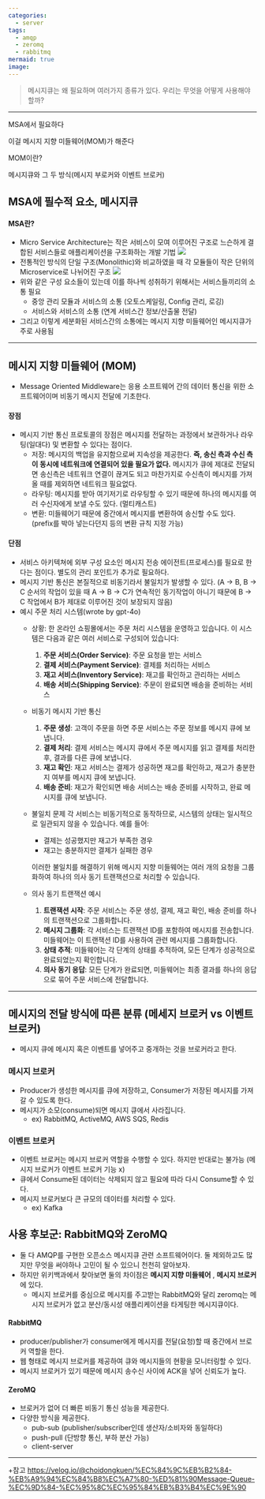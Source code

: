 ```yaml
---
categories:
  - server
tags:
  - amqp
  - zeromq
  - rabbitmq
mermaid: true
image:
---
```

> 메시지큐는 왜 필요하며 여러가지 종류가 있다. 우리는 무엇을 어떻게 사용해야할까?
---

MSA에서 필요하다

이걸 메시지 지향 미들웨어(MOM)가 해준다

MOM이란?

메시지큐와 그 두 방식(메시지 부로커와 이벤트 브로커)

## MSA에 필수적 요소, 메시지큐
#### MSA란?
- Micro Service Architecture는 작은 서비스이 모여 이루어진 구조로 느슨하게 결합된 서비스들로 애플리케이션을 구조화하는 개발 기법
![](https://i.imgur.com/fsdXILD.png)
- 전통적인 방식의 단일 구조(Monolithic)와 비교하였을 때 각 모듈들이 작은 단위의 Microservice로 나뉘어진 구조
![](https://i.imgur.com/1cQf9wl.png)
- 위와 같은 구성 요소들이 있는데 이를 하나씩 성취하기 위해서는 서비스들끼리의 소통 필요
	- 중앙 관리 모듈과 서비스의 소통 (오토스케일링, Config 관리, 로깅)
	- 서비스와 서비스의 소통 (연계 서비스간 정보/산출물 전달)
- 그리고 이렇게 세분화된 서비스간의 소통에는 메시지 지향 미들웨어인 메시지큐가 주로 사용됨

---

## 메시지 지향 미들웨어 (MOM)
- Message Oriented Middleware는 응용 소프트웨어 간의 데이터 통신을 위한 소프트웨어이며 비동기 메시지 전달에 기초한다.
#### 장점
- 메시지 기반 통신 프로토콜의 장점은 메시지를 전달하는 과정에서 보관하거나 라우팅(일대다) 및 변환할 수 있다는 점이다.
	- 저장: 메시지의 백업을 유지함으로써 지속성을 제공한다. **즉, 송신 측과 수신 측이 동시에 네트워크에 연결되어 있을 필요가 없다.** 메시지가 큐에 제대로 전달되면 송신측은 네트워크 연결이 끊겨도 되고 마찬가지로 수신측이 메시지를 가져올 때를 제외하면 네트워크 필요없다.
	- 라우팅: 메시지를 받아 여기저기로 라우팅할 수 있기 때문에 하나의 메시지를 여러 수신자에게 보낼 수도 있다. (멀티캐스트)
	- 변환: 미들웨어기 때문에 중간에서 메시지를 변환하여 송신할 수도 있다. (prefix를 박아 넣는다던지 등의 변환 규칙 지정 가능)
#### 단점
- 서비스 아키텍쳐에 외부 구성 요소인 메시지 전송 에이전트(프로세스)를 필요로 한다는 점이다. 별도의 관리 포인트가 추가로 필요하다.
- 메시지 기반 통신은 본질적으로 비동기라서 불일치가 발생할 수 있다. (A -> B, B -> C 순서의 작업이 있을 때 A -> B -> C가 연속적인 동기작업이 아니기 때문에 B -> C 작업에서 B가 제대로 이루어진 것이 보장되지 않음)
- 예시 주문 처리 시스템(wrote by gpt-4o)
	- 상황: 한 온라인 쇼핑몰에서는 주문 처리 시스템을 운영하고 있습니다. 이 시스템은 다음과 같은 여러 서비스로 구성되어 있습니다:
		1. **주문 서비스(Order Service)**: 주문 요청을 받는 서비스
		2. **결제 서비스(Payment Service)**: 결제를 처리하는 서비스
		3. **재고 서비스(Inventory Service)**: 재고를 확인하고 관리하는 서비스
		4. **배송 서비스(Shipping Service)**: 주문이 완료되면 배송을 준비하는 서비스
	- 비동기 메시지 기반 통신
		1. **주문 생성**: 고객이 주문을 하면 주문 서비스는 주문 정보를 메시지 큐에 보냅니다.
		2. **결제 처리**: 결제 서비스는 메시지 큐에서 주문 메시지를 읽고 결제를 처리한 후, 결과를 다른 큐에 보냅니다.
		3. **재고 확인**: 재고 서비스는 결제가 성공하면 재고를 확인하고, 재고가 충분한지 여부를 메시지 큐에 보냅니다.
		4. **배송 준비**: 재고가 확인되면 배송 서비스는 배송 준비를 시작하고, 완료 메시지를 큐에 보냅니다.
	- 불일치 문제
		각 서비스는 비동기적으로 동작하므로, 시스템의 상태는 일시적으로 일관되지 않을 수 있습니다. 예를 들어:
		- 결제는 성공했지만 재고가 부족한 경우
		- 재고는 충분하지만 결제가 실패한 경우
		
		이러한 불일치를 해결하기 위해 메시지 지향 미들웨어는 여러 개의 요청을 그룹화하여 하나의 의사 동기 트랜잭션으로 처리할 수 있습니다.
	- 의사 동기 트랜잭션 예시
		1. **트랜잭션 시작**: 주문 서비스는 주문 생성, 결제, 재고 확인, 배송 준비를 하나의 트랜잭션으로 그룹화합니다.
		2. **메시지 그룹화**: 각 서비스는 트랜잭션 ID를 포함하여 메시지를 전송합니다. 미들웨어는 이 트랜잭션 ID를 사용하여 관련 메시지를 그룹화합니다.
		3. **상태 추적**: 미들웨어는 각 단계의 상태를 추적하여, 모든 단계가 성공적으로 완료되었는지 확인합니다.
		4. **의사 동기 응답**: 모든 단계가 완료되면, 미들웨어는 최종 결과를 하나의 응답으로 묶어 주문 서비스에 전달합니다.
		
---

## 메시지의 전달 방식에 따른 분류 (메세지 브로커 vs 이벤트 브로커)
- 메시지 큐에 메시지 혹은 이벤트를 넣어주고 중개하는 것을 브로커라고 한다.
### 메시지 브로커
- Producer가 생성한 메시지를 큐에 저장하고, Consumer가 저장된 메시지를 가져갈 수 있도록 한다.
- 메시지가 소모(consume)되면 메시지 큐에서 사라집니다.
	- ex) RabbitMQ, ActiveMQ, AWS SQS, Redis
### 이벤트 브로커
- 이벤트 브로커는 메시지 브로커 역할을 수행할 수 있다. 하지만 반대로는 불가능 (메시지 브로커가 이벤트 브로커 기능 x)
- 큐에서 Consume된 데이터는 삭제되지 않고 필요에 따라 다시 Consume할 수 있다.
- 메시지 브로커보다 큰 규모의 데이터를 처리할 수 있다.
	- ex) Kafka

## 사용 후보군: RabbitMQ와 ZeroMQ
- 둘 다 AMQP를 구현한 오픈소스 메시지큐 관련 소프트웨어이다. 둘 제외하고도 많지만 무엇을 써야하나 고민이 될 수 있으니 천천히 알아보자.
- 하지만 위키백과에서 찾아보면 둘의 차이점은 **메시지 지향 미들웨어** , **메시지 브로커** 에 있다.
	- 메시지 브로커를 중심으로 메시지를 주고받는 RabbitMQ와 달리 zeromq는 메시지 브로커가 없고 분산/동시성 애플리케이션을 타게팅한 메시지큐이다.
#### RabbitMQ
- producer/publisher가 consumer에게 메시지를 전달(요청)할 때 중간에서 브로커 역할을 한다.
- 웹 형태로 메시지 브로커를 제공하여 큐와 메시지들의 현황을 모니터링할 수 있다.
- 메시지 브로커가 있기 때문에 메시지 송수신 사이에 ACK을 넣어 신뢰도가 높다.
#### ZeroMQ
- 브로커가 없어 더 빠른 비동기 통신 성능을 제공한다.
- 다양한 방식을 제공한다.
	- pub-sub (publisher/subscriber인데 생산자/소비자와 동일하다)
	- push-pull (단방향 통신, 부하 분산 가능)
	- client-server 


---

+참고
https://velog.io/@choidongkuen/%EC%84%9C%EB%B2%84-%EB%A9%94%EC%84%B8%EC%A7%80-%ED%81%90Message-Queue-%EC%9D%84-%EC%95%8C%EC%95%84%EB%B3%B4%EC%9E%90